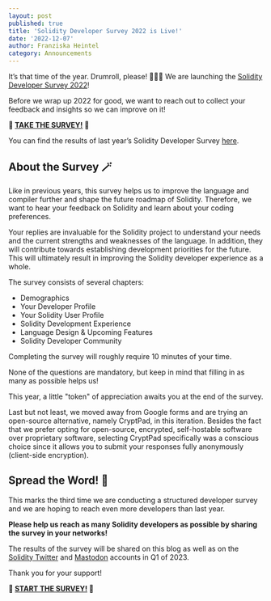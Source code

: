 ```yaml
---
layout: post
published: true
title: 'Solidity Developer Survey 2022 is Live!'
date: '2022-12-07'
author: Franziska Heintel
category: Announcements
---
```


It’s that time of the year. 
Drumroll, please! 🥁🥁🥁 
We are launching the [Solidity Developer Survey 2022](https://cryptpad.fr/form/#/2/form/view/HuPIRv4gvziSV0dPV1SJncKzYJXTVc8LGCaMfLUoj2c/)!

Before we wrap up 2022 for good, we want to reach out to collect your feedback and insights so we can improve on it!

**📝 [TAKE THE SURVEY!](https://cryptpad.fr/form/#/2/form/view/HuPIRv4gvziSV0dPV1SJncKzYJXTVc8LGCaMfLUoj2c/) 📝**

You can find the results of last year’s Solidity Developer Survey [here](https://blog.soliditylang.org/2022/02/07/solidity-developer-survey-2021-results/).

## About the Survey 🪄

Like in previous years, this survey helps us to improve the language and compiler further and shape the future roadmap of Solidity. Therefore, we want to hear your feedback on Solidity and learn about your coding preferences.

Your replies are invaluable for the Solidity project to understand your needs and the current strengths and weaknesses of the language. In addition, they will contribute towards establishing development priorities for the future. This will ultimately result in improving the Solidity developer experience as a whole.

The survey consists of several chapters:

- Demographics
- Your Developer Profile
- Your Solidity User Profile
- Solidity Development Experience
- Language Design & Upcoming Features
- Solidity Developer Community

Completing the survey will roughly require 10 minutes of your time.

None of the questions are mandatory, but keep in mind that filling in as many as possible helps us!

This year, a little "token" of appreciation awaits you at the end of the survey.

Last but not least, we moved away from Google forms and are trying an open-source alternative, namely CryptPad, in this iteration. Besides the fact that we prefer opting for open-source, encrypted, self-hostable software over proprietary software, selecting CryptPad specifically was a conscious choice since it allows you to submit your responses fully anonymously (client-side encryption).

## Spread the Word! 📯

This marks the third time we are conducting a structured developer survey and we are hoping to reach even more developers than last year.

**Please help us reach as many Solidity developers as possible by sharing the survey in your networks!**

The results of the survey will be shared on this blog as well as on the [Solidity Twitter](https://twitter.com/solidity_lang) and [Mastodon](https://fosstodon.org/@solidity) accounts in Q1 of 2023.

Thank you for your support!

**🏁 [START THE SURVEY!](https://cryptpad.fr/form/#/2/form/view/HuPIRv4gvziSV0dPV1SJncKzYJXTVc8LGCaMfLUoj2c/) 🏁**